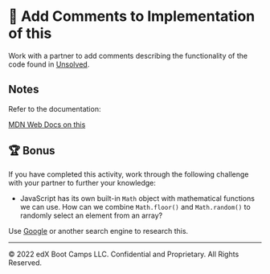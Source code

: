 # 📐 Add Comments to Implementation of this

Work with a partner to add comments describing the functionality of the code found in [Unsolved](./Unsolved/script.js).

## Notes

Refer to the documentation:

[MDN Web Docs on this](https://developer.mozilla.org/en-US/docs/Web/JavaScript/Reference/Operators/this)

## 🏆 Bonus

If you have completed this activity, work through the following challenge with your partner to further your knowledge:

* JavaScript has its own built-in `Math` object with mathematical functions we can use. How can we combine `Math.floor()` and `Math.random()` to randomly select an element from an array? 

Use [Google](https://www.google.com) or another search engine to research this.

---

© 2022 edX Boot Camps LLC. Confidential and Proprietary. All Rights Reserved.
